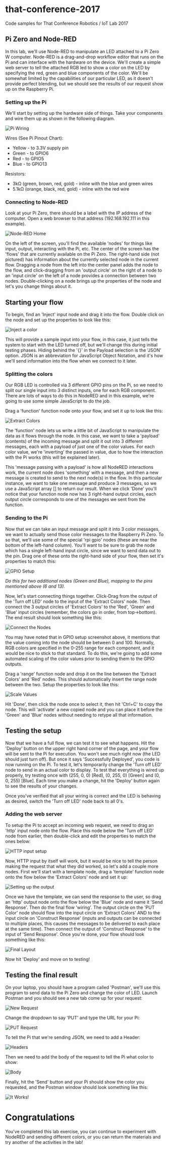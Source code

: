# that-conference-2017
Code samples for That Conference Robotics / IoT Lab 2017

## Pi Zero and Node-RED

In this lab, we'll use Node-RED to manipulate an LED attached to a Pi Zero W computer.  Node-RED is a drag-and-drop workflow editor that runs on the Pi and can interface with the hardware on the device.  We'll create a simple web server to tell the attached RGB led to show a color on the LED by specifying the red, green and blue components of the color.  We'll be somewhat limited by the capabilities of our particular LED, as it doesn't provide perfect blending, but we should see the results of our request show up on the Raspberry Pi.

### Setting up the Pi

We'll start by setting up the hardware side of things.  Take your components and wire them up as shown in the following diagram.

![Pi Wiring](sketches/PiZero_Hardware.png)

Wires (See Pi Pinout Chart):
* Yellow - to 3.3V supply pin
* Green - to GPIO6
* Red - to GPIO5
* Blue - to GPIO13

Resistors:
* 3kΩ (green, brown, red, gold) - inline with the blue and green wires
* 5.1kΩ (orange, black, red, gold) - inline with the red wire

### Connecting to Node-RED

Look at your Pi Zero, there should be a label with the IP address of the computer.  Open a web browser to that address (192.168.192.111 in this example).

![Node-RED Home](sketches/NodeRED_Initial.png)

On the left of the screen, you'll find the available 'nodes' for things like input, output, interacting with the Pi, etc.  The center of the screen has the 'flows' that are currently available on the Pi Zero.  The right-hand side (not pictured) has information about the currently selected node in the current flow.  Dragging a node from the left into the center panel adds the node to the flow, and click-dragging from an 'output circle' on the right of a node to an 'input circle' on the left of a node provides a connection between two nodes.  Double-clicking on a node brings up the properties of the node and let's you change things about it.

## Starting your flow

To begin, find an 'Inject' input node and drag it into the flow.  Double click on the node and set up the properties to look like this:

![Inject a color](sketches/NodeRED_Inject.png)

This will provide a sample input into your flow, in this case, it just tells the system to start with the LED turned off, but we'll change this during initial testing phases.  Hiding behind the '{}' in the Payload selection is the 'JSON' option.  JSON is an abbreviation for JavaScript Object Notation, and it's how we'll send information into the flow when we connect to it later.

### Splitting the colors

Our RGB LED is controlled via 3 different GPIO pins on the Pi, so we need to split our single input into 3 distinct inputs, one for each RGB component.  There are lots of ways to do this in NodeRED and in this example, we're going to use some simple JavaScript to do the job.

Drag a 'function' function node onto your flow, and set it up to look like this:

![Extract Colors](sketches/NodeRED_Extract.png)

The 'function' node lets us write a little bit of JavaScript to manipulate the data as it flows through the node.  In this case, we want to take a 'payload' (contents) of the incoming message and split it out into 3 different messages, each with a payload of just one of the color values.  For each color value, we're 'inverting' the passed in value, due to how the interaction with the Pi works (this will be explained later).  

This 'message passing with a payload' is how all NodeRED interactions work, the current node does 'something' with a message, and then a new message is created to send to the next node(s) in the flow.  In this particular instance, we want to take one message and produce 3 messages, so we use a JavaScript array [] to return our result.  When we click 'Done' you'll notice that your function node now has 3 right-hand output circles, each output circle corresponds to one of the messages we sent from the function.

### Sending to the Pi

Now that we can take an input message and split it into 3 color messages, we want to actually send those color messages to the Raspberry Pi Zero.  To so that, we'll use some of the special 'rpi gpio' nodes (these are near the bottom of the left-hand column).  You'll want to be sure to grab the node which has a single left-hand input circle, since we want to send data out to the pin.  Drag one of these onto the right-hand side of your flow, then set it's properties to match this:

![GPIO Setup](sketches/NodeRED_GpioSetup.png)

*Do this for two additional nodes (Green and Blue), mapping to the pins mentioned above (6 and 13).*

Now, let's start connecting things together.  Click-Drag from the output of the 'Turn off LED' node to the input of the 'Extract Colors' node.  Then connect the 3 output circles of 'Extract Colors' to the 'Red', 'Green' and 'Blue' input circles (remember, the colors go in order, from top->bottom).  The end result should look something like this:

![Connect the Nodes](sketches/NodeRED_Connections.png)

You may have noted that in GPIO setup screenshot above, it mentions that the value coming into the node should be between 0 and 100.  Normally, RGB colors are specified in the 0-255 range for each component, and it would be nice to stick to that standard.  To do this, we're going to add some automated scaling of the color values prior to sending them to the GPIO outputs.

Drag a 'range' function node and drop it on the line between the 'Extract Colors' and 'Red' nodes.  This should automatically insert the range node between the two.  Setup the properties to look like this:

![Scale Values](sketches/NodeRED_Scale.png)

Hit 'Done', then click the node once to select it, then hit 'Ctrl+C' to copy the node.  This will 'activate' a new copied node and you can place it before the 'Green' and 'Blue' nodes without needing to retype all that information.

## Testing the setup

Now that we have a full flow, we can test it to see what happens.  Hit the 'Deploy' button on the upper right hand corner of the page, and your flow will be sent to the Pi for execution.  You won't see much right now (the LED should just turn off).  But once it says 'Successfully Deployed', you code is now running on the Pi.  To test it, let's temporarily change the 'Turn off LED' node to send in an actual color to display.  To test that everything is wired up properly, try testing once with (255, 0, 0) [Red], (0, 255, 0) [Green] and (0, 0, 255) [Blue].  Each time you make a change, hit the 'Deploy' button again to see the results of your changes.

Once you've verified that all your wiring is correct and the LED is behaving as desired, switch the 'Turn off LED' node back to all 0's.

### Adding the web server

To setup the Pi to accept an incoming web request, we need to drag an 'http' input node onto the flow.  Place this node below the 'Turn off LED' node from earlier, then double-click and edit the properties to match the ones below:

![HTTP input setup](sketches/NodeRED_Put.png)

Now, HTTP input by itself will work, but it would be nice to tell the person making the request that what they did worked, so let's add a couple more nodes.  First we'll start with a template node, drag a 'template' function node onto the flow below the 'Extract Colors' node and set it up:

![Setting up the output](sketches/NodeRED_Template.png)

Once we have the template, we can send the response to the user, so drag an 'http' output node onto the flow below the 'Blue' node and name it 'Send Response'.  Then do the final flow 'wiring'.  The output circle on the 'PUT Color' node should flow into the input circle on 'Extract Colors' AND to the input circle on 'Construct Response' (inputs and outputs can be connected to multiple places, this causes the messages to be delivered to each place at the same time).  Then connect the output of 'Construct Response' to the input of 'Send Response'.  Once you're done, your flow should look something like this:

![Final Layout](sketches/NodeRED_Final.png)

Now hit 'Deploy' and move on to testing!

## Testing the final result

On your laptop, you should have a program called 'Postman', we'll use this program to send data to the Pi Zero and change the color of LED.  Launch Postman and you should see a new tab come up for your request:

![New Request](sketches/Postman_Initial.png)

Change the dropdown to say 'PUT' and type the URL for your Pi:

![PUT Request](sketches/Postman_PUT.png)

To tell the Pi that we're sending JSON, we need to add a Header:

![Headers](sketches/Postman_ContentType.png)

Then we need to add the body of the request to tell the Pi what color to show:

![Body](sketches/Postman_Body.png)

Finally, hit the 'Send' button and your Pi should show the color you requested, and the Postman window should look something like this:

![It Works!](sketches/Postman_Final.png)

# Congratulations

You've completed this lab exercise, you can continue to experiment with NodeRED and sending different colors, or you can return the materials and try another of the activities in the lab!





